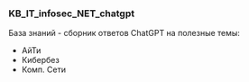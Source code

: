 ### KB_IT_infosec_NET_chatgpt

База знаний - сборник ответов ChatGPT на полезные темы:
- АйТи
- Кибербез
- Комп. Сети
